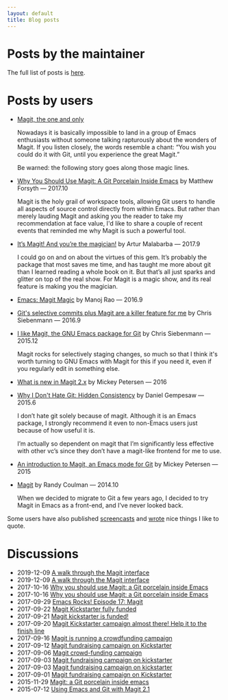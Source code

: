 ```yaml
---
layout: default
title: Blog posts
---
```


# Posts by the maintainer

The full list of posts is [here](https://emacsair.me/).

# Posts by users

* [Magit, the one and only](https://www.manueluberti.eu/emacs/2017/11/09/magit)

  Nowadays it is basically impossible to land in a group of Emacs
  enthusiasts without someone talking rapturously about the wonders of
  Magit. If you listen closely, the words resemble a chant: “You wish
  you could do it with Git, until you experience the great Magit.”

  Be warned: the following story goes along those magic lines.

* [Why You Should Use Magit: A Git Porcelain Inside Emacs](https://www.mojotech.com/blog/why-you-should-use-magit-git-porcelain-inside-emacs) by Matthew Forsyth — 2017.10

  Magit is the holy grail of workspace tools, allowing Git users to
  handle all aspects of source control directly from within Emacs. But
  rather than merely lauding Magit and asking you the reader to take
  my recommendation at face value, I'd like to share a couple of
  recent events that reminded me why Magit is such a powerful tool.

* [It’s Magit! And you’re the magician!](https://endlessparentheses.com/it-s-magit-and-you-re-the-magician.html) by Artur Malabarba — 2017.9 

  I could go on and on about the virtues of this gem. It’s probably
  the package that most saves me time, and has taught me more about
  git than I learned reading a whole book on it. But that’s all just
  sparks and glitter on top of the real show. For Magit is a magic
  show, and its real feature is making you the magician.

* [Emacs: Magit Magic](http://www.mycpu.org/emacs-24-magit-magic) by Manoj Rao — 2016.9

* [Git's selective commits plus Magit are a killer feature for me](https://utcc.utoronto.ca/~cks/space/blog/programming/GitSelectiveCommitWithMagit) by Chris Siebenmann — 2016.9

* [I like Magit, the GNU Emacs package for Git](https://utcc.utoronto.ca/~cks/space/blog/programming/MagitPraise) by Chris Siebenmann — 2015.12

  Magit rocks for selectively staging changes, so much so that I think
  it's worth turning to GNU Emacs with Magit for this if you need it,
  even if you regularly edit in something else.

* [What is new in Magit 2.x](https://www.masteringemacs.org/article/what-new-in-magit-2x) by Mickey Petersen — 2016

* [Why I Don't Hate Git: Hidden Consistency](http://blog.danielgempesaw.com/post/122193964104/why-i-dont-hate-git-hidden-consistency-armin?utm_source=tuicool) by Daniel Gempesaw — 2015.6

  I don’t hate git solely because of magit. Although it is an Emacs
  package, I strongly recommend it even to non-Emacs users just
  because of how useful it is.

  I’m actually so dependent on magit that I’m significantly less
  effective with other vc’s since they don’t have a magit-like
  frontend for me to use.

* [An introduction to Magit, an Emacs mode for Git](https://www.masteringemacs.org/article/introduction-magit-emacs-mode-git) by Mickey Petersen — 2015

* [Magit](http://randycoulman.com/blog/2014/10/21/magit/) by Randy Coulman — 2014.10

  When we decided to migrate to Git a few years ago, I decided to try
  Magit in Emacs as a front-end, and I’ve never looked back.

Some users have also published [screencasts](/screencasts)
and [wrote](/quotes) nice things I like to quote.

# Discussions

* 2019-12-09 [A walk through the Magit interface](https://news.ycombinator.com/item?id=21729597)
* 2019-12-09 [A walk through the Magit interface](https://lobste.rs/s/gdga2t/walk_through_magit_interface)
* 2017-10-16 [Why you should use Magit: a Git porcelain inside Emacs](https://www.reddit.com/r/programming/comments/76sow3)
* 2017-10-16 [Why you should use Magit: a Git porcelain inside Emacs](https://www.reddit.com/r/emacs/comments/76snsk)
* 2017-09-29 [Emacs Rocks! Episode 17: Magit](https://www.reddit.com/r/emacs/comments/734m1n)
* 2017-09-22 [Magit Kickstarter fully funded](https://news.ycombinator.com/item?id=15312288)
* 2017-09-21 [Magit kickstarter is funded!](https://www.reddit.com/r/emacs/comments/71j6dk)
* 2017-09-20 [Magit Kickstarter campaign almost there! Help it to the finish line](https://www.reddit.com/r/emacs/comments/71e6t6)
* 2017-09-16 [Magit is running a crowdfunding campaign](https://www.reddit.com/r/programming/comments/70ix98)
* 2017-09-12 [Magit fundraising campaign on Kickstarter](https://www.reddit.com/r/git/comments/6zjkl6)
* 2017-09-06 [Magit crowd-funding campaign](https://lobste.rs/s/e5s1ff/magit_crowd_funding_campaign)
* 2017-09-03 [Magit fundraising campaign on kickstarter](https://www.reddit.com/r/programming/comments/6xt7jy)
* 2017-09-03 [Magit fundraising campaign on kickstarter](https://www.reddit.com/r/linux/comments/6xvh3e)
* 2017-09-01 [Magit fundraising campaign on Kickstarter](https://www.reddit.com/r/emacs/comments/6xf3er)
* 2015-11-29 [Magit: a Git porcelain inside emacs](https://news.ycombinator.com/item?id=10643977)
* 2015-07-12 [Using Emacs and Git with Magit 2.1](https://news.ycombinator.com/item?id=9873237)
